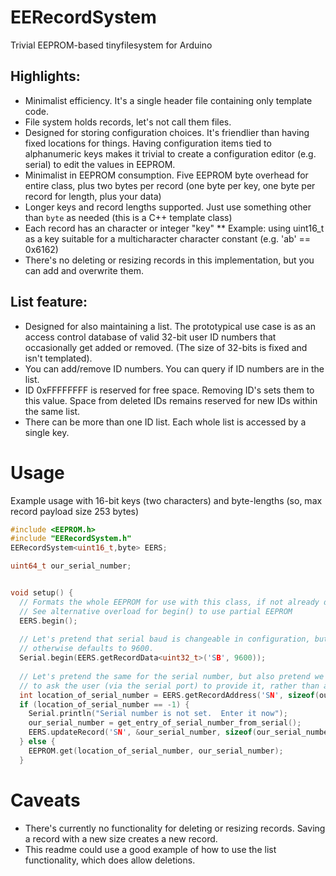 # EERecordSystem
Trivial EEPROM-based tinyfilesystem for Arduino

## Highlights:
  * Minimalist efficiency.  It's a single header file containing only template code.  
  * File system holds records, let's not call them files.
  * Designed for storing configuration choices.  It's friendlier than having fixed locations for things.  Having configuration items tied to alphanumeric keys makes it trivial to create a configuration editor (e.g. serial) to edit the values in EEPROM.
  * Minimalist in EEPROM consumption.  Five EEPROM byte overhead for entire class, plus two bytes per record (one byte per key, one byte per record for length, plus your data)
  * Longer keys and record lengths supported.  Just use something other than ```byte``` as needed (this is a C++ template class)
  * Each record has an character or integer "key"
  ** Example: using uint16_t as a key suitable for a multicharacter character constant (e.g. 'ab' == 0x6162)
  * There's no deleting or resizing records in this implementation, but you can add and overwrite them.
  
## List feature:
  * Designed for also maintaining a list.  The prototypical use case is as an access control database of valid 32-bit user ID numbers that occasionally get added or removed.  (The size of 32-bits is fixed and isn't templated).
  * You can add/remove ID numbers.  You can query if ID numbers are in the list.
  * ID 0xFFFFFFFF is reserved for free space.  Removing ID's sets them to this value.  Space from deleted IDs remains reserved for new IDs within the same list.
  * There can be more than one ID list.  Each whole list is accessed by a single key.
  
# Usage

Example usage with 16-bit keys (two characters) and byte-lengths (so, max record payload size 253 bytes)
```c++
#include <EEPROM.h>
#include "EERecordSystem.h"
EERecordSystem<uint16_t,byte> EERS;

uint64_t our_serial_number;


void setup() {
  // Formats the whole EEPROM for use with this class, if not already done.
  // See alternative overload for begin() to use partial EEPROM
  EERS.begin();
  
  // Let's pretend that serial baud is changeable in configuration, but
  // otherwise defaults to 9600.  
  Serial.begin(EERS.getRecordData<uint32_t>('SB', 9600));
  
  // Let's pretend the same for the serial number, but also pretend we want
  // to ask the user (via the serial port) to provide it, rather than accept a default.
  int location_of_serial_number = EERS.getRecordAddress('SN', sizeof(our_serial_number));
  if (location_of_serial_number == -1) {
    Serial.println("Serial number is not set.  Enter it now");
    our_serial_number = get_entry_of_serial_number_from_serial();
    EERS.updateRecord('SN', &our_serial_number, sizeof(our_serial_number));
  } else {
    EEPROM.get(location_of_serial_number, our_serial_number);
  }
```

# Caveats

  * There's currently no functionality for deleting or resizing records.  Saving a record with a new size creates a new record.
  * This readme could use a good example of how to use the list functionality, which does allow deletions.
  


  

